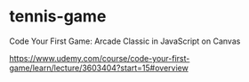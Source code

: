 # tennis-game
Code Your First Game: Arcade Classic in JavaScript on Canvas

https://www.udemy.com/course/code-your-first-game/learn/lecture/3603404?start=15#overview
